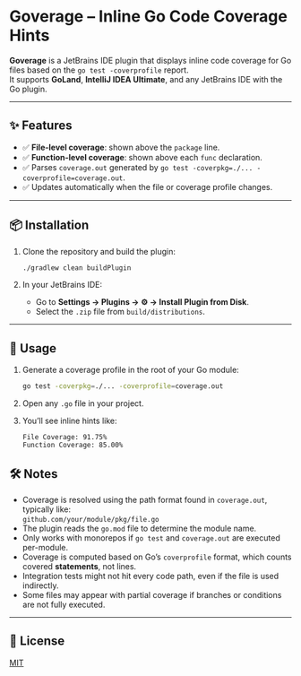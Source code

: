 # Goverage – Inline Go Code Coverage Hints

**Goverage** is a JetBrains IDE plugin that displays inline code coverage for Go files based on the `go test -coverprofile` report.  
It supports **GoLand**, **IntelliJ IDEA Ultimate**, and any JetBrains IDE with the Go plugin.

---

## ✨ Features

- ✅ **File-level coverage**: shown above the `package` line.
- ✅ **Function-level coverage**: shown above each `func` declaration.
- ✅ Parses `coverage.out` generated by `go test -coverpkg=./... -coverprofile=coverage.out`.
- ✅ Updates automatically when the file or coverage profile changes.

---

## 📦 Installation

1. Clone the repository and build the plugin:

    ```bash
    ./gradlew clean buildPlugin
    ```

2. In your JetBrains IDE:
   - Go to **Settings → Plugins → ⚙️ → Install Plugin from Disk**.
   - Select the `.zip` file from `build/distributions`.

---

## 🚀 Usage

1. Generate a coverage profile in the root of your Go module:

    ```bash
    go test -coverpkg=./... -coverprofile=coverage.out
    ```

2. Open any `.go` file in your project.

3. You’ll see inline hints like:

    ```
    File Coverage: 91.75%
    Function Coverage: 85.00%
    ```

## 🛠️ Notes

- Coverage is resolved using the path format found in `coverage.out`, typically like:  
  `github.com/your/module/pkg/file.go`
- The plugin reads the `go.mod` file to determine the module name.
- Only works with monorepos if `go test` and `coverage.out` are executed per-module.
- Coverage is computed based on Go’s `coverprofile` format, which counts covered **statements**, not lines.
- Integration tests might not hit every code path, even if the file is used indirectly.
- Some files may appear with partial coverage if branches or conditions are not fully executed.

---

## 📄 License

[MIT](https://github.com/pixel365/goverage/blob/main/LICENSE)
